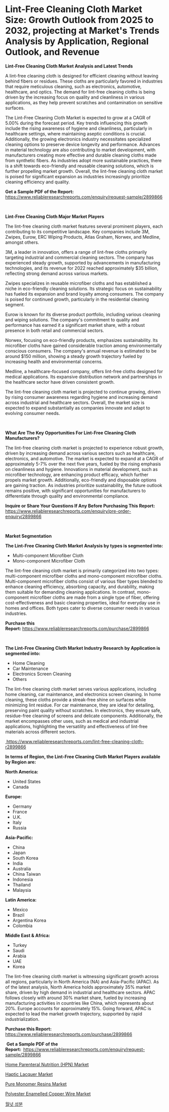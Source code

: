 <p><h1>Lint-Free Cleaning Cloth Market Size: Growth Outlook from 2025 to 2032, projecting at Market's Trends Analysis by Application, Regional Outlook, and Revenue</h1></p><p><strong>Lint-Free Cleaning Cloth Market Analysis and Latest Trends</strong></p>
<p><p>A lint-free cleaning cloth is designed for efficient cleaning without leaving behind fibers or residues. These cloths are particularly favored in industries that require meticulous cleaning, such as electronics, automotive, healthcare, and optics. The demand for lint-free cleaning cloths is being driven by the increasing focus on quality and cleanliness in various applications, as they help prevent scratches and contamination on sensitive surfaces.</p><p>The Lint-Free Cleaning Cloth Market is expected to grow at a CAGR of 5.00% during the forecast period. Key trends influencing this growth include the rising awareness of hygiene and cleanliness, particularly in healthcare settings, where maintaining aseptic conditions is crucial. Additionally, the growing electronics industry necessitates specialized cleaning options to preserve device longevity and performance. Advances in material technology are also contributing to market development, with manufacturers creating more effective and durable cleaning cloths made from synthetic fibers. As industries adopt more sustainable practices, there is a shift towards eco-friendly and reusable cleaning solutions, which is further propelling market growth. Overall, the lint-free cleaning cloth market is poised for significant expansion as industries increasingly prioritize cleaning efficiency and quality.</p></p>
<p><strong>Get a Sample PDF of the Report:&nbsp;</strong> <a href="https://www.reliableresearchreports.com/enquiry/request-sample/2899866?utm_campaign=40&utm_medium=2&utm_source=Github&utm_content=ia&utm_term=16032025&utm_id=lint-free-cleaning-cloth">https://www.reliableresearchreports.com/enquiry/request-sample/2899866</a></p>
<p>&nbsp;</p>
<p><strong>Lint-Free Cleaning Cloth Major Market Players</strong></p>
<p><p>The lint-free cleaning cloth market features several prominent players, each contributing to its competitive landscape. Key companies include 3M, Zwipes, Eurow, ERC Wiping Products, Atlas Graham, Norwex, and Medline, amongst others.</p><p>3M, a leader in innovation, offers a range of lint-free cloths primarily targeting industrial and commercial cleaning sectors. The company has experienced steady growth, supported by advancements in manufacturing technologies, and its revenue for 2022 reached approximately $35 billion, reflecting strong demand across various markets.</p><p>Zwipes specializes in reusable microfiber cloths and has established a niche in eco-friendly cleaning solutions. Its strategic focus on sustainability has fueled its expansion and brand loyalty among consumers. The company is poised for continued growth, particularly in the residential cleaning segment.</p><p>Eurow is known for its diverse product portfolio, including various cleaning and wiping solutions. The company's commitment to quality and performance has earned it a significant market share, with a robust presence in both retail and commercial sectors.</p><p>Norwex, focusing on eco-friendly products, emphasizes sustainability. Its microfiber cloths have gained considerable traction among environmentally conscious consumers. The company's annual revenue is estimated to be around $150 million, showing a steady growth trajectory fueled by increasing health and environmental concerns.</p><p>Medline, a healthcare-focused company, offers lint-free cloths designed for medical applications. Its expansive distribution network and partnerships in the healthcare sector have driven consistent growth.</p><p>The lint-free cleaning cloth market is projected to continue growing, driven by rising consumer awareness regarding hygiene and increasing demand across industrial and healthcare sectors. Overall, the market size is expected to expand substantially as companies innovate and adapt to evolving consumer needs.</p></p>
<p>&nbsp;</p>
<p><strong>What Are The Key Opportunities For Lint-Free Cleaning Cloth Manufacturers?</strong></p>
<p><p>The lint-free cleaning cloth market is projected to experience robust growth, driven by increasing demand across various sectors such as healthcare, electronics, and automotive. The market is expected to expand at a CAGR of approximately 5-7% over the next five years, fueled by the rising emphasis on cleanliness and hygiene. Innovations in material development, such as microfiber technology, are enhancing product efficacy, which further propels market growth. Additionally, eco-friendly and disposable options are gaining traction. As industries prioritize sustainability, the future outlook remains positive, with significant opportunities for manufacturers to differentiate through quality and environmental compliance.</p></p>
<p><strong>Inquire or Share Your Questions If Any Before Purchasing This Report:</strong> <a href="https://www.reliableresearchreports.com/enquiry/pre-order-enquiry/2899866?utm_campaign=40&utm_medium=2&utm_source=Github&utm_content=ia&utm_term=16032025&utm_id=lint-free-cleaning-cloth">https://www.reliableresearchreports.com/enquiry/pre-order-enquiry/2899866</a></p>
<p>&nbsp;</p>
<p><strong>Market Segmentation</strong></p>
<p><strong>The Lint-Free Cleaning Cloth Market Analysis by types is segmented into:</strong></p>
<p><ul><li>Multi-component Microfiber Cloth</li><li>Mono-component Microfiber Cloth</li></ul></p>
<p><p>The lint-free cleaning cloth market is primarily categorized into two types: multi-component microfiber cloths and mono-component microfiber cloths. Multi-component microfiber cloths consist of various fiber types blended to enhance cleaning efficiency, absorbing capacity, and durability, making them suitable for demanding cleaning applications. In contrast, mono-component microfiber cloths are made from a single type of fiber, offering cost-effectiveness and basic cleaning properties, ideal for everyday use in homes and offices. Both types cater to diverse consumer needs in various industries.</p></p>
<p><strong>Purchase this Report:&nbsp;</strong><a href="https://www.reliableresearchreports.com/purchase/2899866?utm_campaign=40&utm_medium=2&utm_source=Github&utm_content=ia&utm_term=16032025&utm_id=lint-free-cleaning-cloth">https://www.reliableresearchreports.com/purchase/2899866</a></p>
<p>&nbsp;</p>
<p><strong>The Lint-Free Cleaning Cloth Market Industry Research by Application is segmented into:</strong></p>
<p><ul><li>Home Cleaning</li><li>Car Maintenance</li><li>Electronics Screen Cleaning</li><li>Others</li></ul></p>
<p><p>The lint-free cleaning cloth market serves various applications, including home cleaning, car maintenance, and electronics screen cleaning. In home cleaning, these cloths provide a streak-free shine on surfaces while minimizing lint residue. For car maintenance, they are ideal for detailing, preserving paint quality without scratches. In electronics, they ensure safe, residue-free cleaning of screens and delicate components. Additionally, the market encompasses other uses, such as medical and industrial applications, highlighting the versatility and effectiveness of lint-free materials across different sectors.</p></p>
<p><a href="https://www.reliableresearchreports.com/lint-free-cleaning-cloth-r2899866?utm_campaign=40&utm_medium=2&utm_source=Github&utm_content=ia&utm_term=16032025&utm_id=lint-free-cleaning-cloth">&nbsp;https://www.reliableresearchreports.com/lint-free-cleaning-cloth-r2899866</a></p>
<p><strong>In terms of Region, the Lint-Free Cleaning Cloth Market Players available by Region are:</strong></p>
<p>
    <p> <strong> North America: </strong>
        <ul>
            <li>United States</li>
            <li>Canada</li>
        </ul>
        </p> 
    <p> <strong> Europe: </strong>
        <ul>
            <li>Germany</li>
            <li>France</li>
            <li>U.K.</li>
            <li>Italy</li>
            <li>Russia</li>
        </ul>
        </p> 
    <p> <strong> Asia-Pacific: </strong>
        <ul>
            <li>China</li>
            <li>Japan</li>
            <li>South Korea</li>
            <li>India</li>
            <li>Australia</li>
            <li>China Taiwan</li>
            <li>Indonesia</li>
            <li>Thailand</li>
            <li>Malaysia</li>
        </ul>
        </p> 
    <p> <strong> Latin America: </strong>
        <ul>
            <li>Mexico</li>
            <li>Brazil</li>
            <li>Argentina Korea</li>
            <li>Colombia</li>
        </ul>
        </p> 
    <p> <strong> Middle East & Africa: </strong>
        <ul>
            <li>Turkey</li>
            <li>Saudi</li>
            <li>Arabia</li>
            <li>UAE</li>
            <li>Korea</li>
        </ul>
    </p>
    </p>
<p><p>The lint-free cleaning cloth market is witnessing significant growth across all regions, particularly in North America (NA) and Asia-Pacific (APAC). As of the latest analysis, North America holds approximately 35% market share, driven by high demand in industrial and healthcare sectors. APAC follows closely with around 30% market share, fueled by increasing manufacturing activities in countries like China, which represents about 20%. Europe accounts for approximately 15%. Going forward, APAC is expected to lead the market growth trajectory, supported by rapid industrialization.</p></p>
<p><strong>Purchase this Report: </strong><a href="https://www.reliableresearchreports.com/purchase/2899866?utm_campaign=40&utm_medium=2&utm_source=Github&utm_content=ia&utm_term=16032025&utm_id=lint-free-cleaning-cloth">https://www.reliableresearchreports.com/purchase/2899866</a></p>
<p>&nbsp;<strong>Get a Sample PDF of the Report:&nbsp;&nbsp;</strong><a href="https://www.reliableresearchreports.com/enquiry/request-sample/2899866?utm_campaign=40&utm_medium=2&utm_source=Github&utm_content=ia&utm_term=16032025&utm_id=lint-free-cleaning-cloth">https://www.reliableresearchreports.com/enquiry/request-sample/2899866</a></p>
<p><strong></strong></p>
<p><p><a href="https://github.com/minakibanov/Market-Research-Report-List-1/blob/main/home-parenteral-nutrition-hpn-market.md?utm_campaign=40&utm_medium=2&utm_source=Github&utm_content=ia&utm_term=16032025&utm_id=lint-free-cleaning-cloth">Home Parenteral Nutrition (HPN) Market</a></p><p><a href="https://github.com/muoioconzej8/Market-Research-Report-List-1/blob/main/haptic-lacquer-market.md?utm_campaign=40&utm_medium=2&utm_source=Github&utm_content=ia&utm_term=16032025&utm_id=lint-free-cleaning-cloth">Haptic Lacquer Market</a></p><p><a href="https://github.com/rvadencho/Market-Research-Report-List-1/blob/main/pure-monomer-resins-market.md?utm_campaign=40&utm_medium=2&utm_source=Github&utm_content=ia&utm_term=16032025&utm_id=lint-free-cleaning-cloth">Pure Monomer Resins Market</a></p><p><a href="https://github.com/gripeluigstt/Market-Research-Report-List-1/blob/main/polyester-enamelled-copper-wire-market.md?utm_campaign=40&utm_medium=2&utm_source=Github&utm_content=ia&utm_term=16032025&utm_id=lint-free-cleaning-cloth">Polyester Enamelled Copper Wire Market</a></p><p><a href="https://github.com/sougarounis/Market-Research-Report-List-7/blob/main/517801046527.md?utm_campaign=40&utm_medium=2&utm_source=Github&utm_content=ia&utm_term=16032025&utm_id=lint-free-cleaning-cloth">월넛 성분</a></p></p>